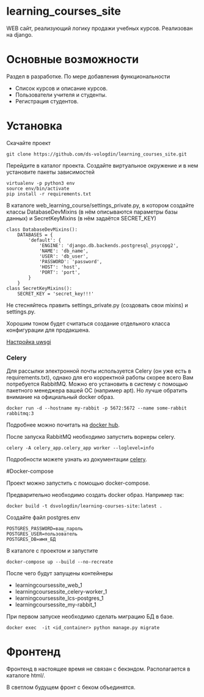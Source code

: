 # learning_courses_site
WEB сайт, реализующий логику продажи учебных курсов. Реализован на django.

# Основные возможности
Раздел в разработке. По мере добавления функциональности
- Список курсов и описание курсов.
- Пользователи учителя и студенты.
- Регистрация студентов.

# Установка
Скачайте проект
```
git clone https://github.com/ds-vologdin/learning_courses_site.git
```
Перейдите в каталог проекта. Создайте виртуальное окружение и в нем установите пакеты зависимостей
```
virtualenv -p python3 env
source env/bin/activate
pip install -r requirements.txt
```

В каталоге web_learning_course/settings_private.py, в котором создайте классы DatabaseDevMixins (в нём описываются параметры базы данных) и SecretKeyMixins (в нём задаётся SECRET_KEY)
```
class DatabaseDevMixins():
    DATABASES = {
        'default': {
            'ENGINE': 'django.db.backends.postgresql_psycopg2',
            'NAME': 'db_name',
            'USER': 'db_user',
            'PASSWORD': 'password',
            'HOST': 'host',
            'PORT': 'port',
        }
    }
class SecretKeyMixins():
    SECRET_KEY = 'secret_key!!!'
```
Не стесняйтесь править settings_private.py (создовать свои mixins) и settings.py.

Хорошим тоном будет считаться создание отдельного класса конфигурации для продакшена.

[Настройка uwsgi](https://docs.djangoproject.com/en/2.0/howto/deployment/wsgi/uwsgi/)

### Celery
Для рассылки электронной почты используется Celery (он уже есть в requirements.txt), однако для его корректной работы скорее всего Вам потребуется RabbitMQ. Можно его установить в систему с помощью пакетного менеджера вашей ОС (например apt). Но лучше обратить внимание на официальный docker образ.
```
docker run -d --hostname my-rabbit -p 5672:5672 --name some-rabbit rabbitmq:3
```

Подробнее можно почитать на [docker hub](https://hub.docker.com/_/rabbitmq/).

После запуска RabbitMQ необходимо запустить воркеры celery.
```
celery -A celery_app.celery_app worker --loglevel=info
```

Подробности можете узнать из документации [celery](http://docs.celeryproject.org/en/latest/index.html).

#Docker-compose

Проект можно запустить с помощью docker-compose.

Предварительно необходимо создать docker образ. Например так:
```
docker build -t dsvologdin/learning-courses-site:latest .
```
Cоздайте файл postgres.env
```
POSTGRES_PASSWORD=ваш_пароль
POSTGRES_USER=пользователь
POSTGRES_DB=имя_БД
```
В каталоге с проектом и запустите
```
docker-compose up --build --no-recreate
```
После чего будут запущены контейнеры
- learningcoursessite_web_1
- learningcoursessite_celery-worker_1
- learningcoursessite_lcs-postgres_1
- learningcoursessite_my-rabbit_1

При первом запуске необходимо сделать миграцию БД в базе.
```
docker exec  -it <id_container> python manage.py migrate
```

# Фронтенд
Фронтенд в настоящее время не связан с бекэндом. Располагается в каталоге html/.

В светлом будущем фронт с беком объединятся.
